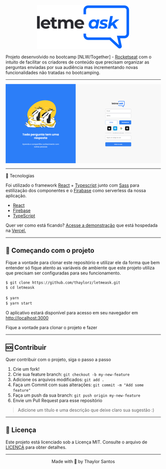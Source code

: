 <p align="center">
  <img alt="Letmeask" src=".github/logo.svg" width="300px">
</p>

Projeto desenvolvido no bootcamp [NLW/Together] - [Rocketseat](https://rocketseat.com.br/) com o intuito de facilitar os criadores de conteúdo que precisam organizar as perguntas enviadas por sua audiência mas incrementando novas funcionalidades não tratadas no bootcamping.

---

![.github/homepage.png](.github/homepage.png)

---

 🧪 Tecnologias

Foi utilizado o framework [React](https://reactjs.org/) + [Typescript](https://www.typescriptlang.org/) junto com [Sass](https://sass-lang.com/) para estilização dos componentes e o [Firabase](https://firebase.google.com/) como serverless da nossa aplicação.

- [React](https://reactjs.org/)
- [Firebase](https://firebase.google.com/)
- [TypeScript](https://www.typescriptlang.org/)

Quer ver como está ficando? [Acesse a demonstração](https://letmeask-mu-orpin.vercel.app/) que está hospedada na [Vercel](https://vercel.com/)[.](https://letmeask-mu-orpin.vercel.app/)

---

## 🚀 Começando com o projeto

Fique a vontade para clonar este repositório e utilizar ele da forma que bem entender só fique atento as variáveis de ambiente que este projeto utiliza que precisam ser configuradas para seu funcionamento.

```bash
$ git clone https://github.com/thaylorz/letmeask.git
$ cd letmeask

$ yarn
$ yarn start
```

O aplicativo estará disponível para acesso em seu navegador em [http://localhost:3000](http://localhost:3000)

Fique a vontade para clonar o projeto e fazer 

---

## 🆘 Contribuir

Quer contribuir com o projeto, siga o passo a passo

1. Crie um fork!
2. Crie sua feature branch: `git checkout -b my-new-feature`
3. Adicione os arquivos modificados: `git add .`
4. Faça um Commit com suas alterações: `git commit -m "Add some feature"`
5. Faça um push da sua branch: `git push origin my-new-feature`
6. Envie um Pull Request para esse repositório 

> Adicione um título e uma descrição que deixe claro sua sugestão :)

---

## 📝 Licença

Este projeto está licenciado sob a Licença MIT. Consulte o arquivo de [LICENÇA](https://github.com/thaylorz/letmeask/blob/master/LICENSE) para obter detalhes.

---

<p align="center">
  Made with 💙 by Thaylor Santos
</p>
